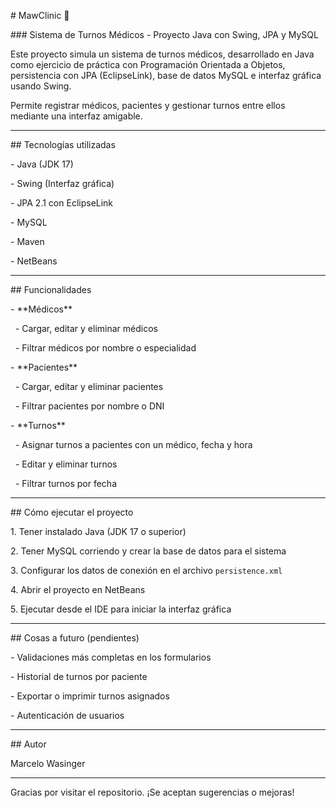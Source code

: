 \# MawClinic 🏥  

\### Sistema de Turnos Médicos - Proyecto Java con Swing, JPA y MySQL

Este proyecto simula un sistema de turnos médicos, desarrollado en Java como ejercicio de práctica con Programación Orientada a Objetos, persistencia con JPA (EclipseLink), base de datos MySQL e interfaz gráfica usando Swing.

Permite registrar médicos, pacientes y gestionar turnos entre ellos mediante una interfaz amigable.


---


\## Tecnologías utilizadas

\- Java (JDK 17)  

\- Swing (Interfaz gráfica)  

\- JPA 2.1 con EclipseLink  

\- MySQL  

\- Maven  

\- NetBeans


---


\## Funcionalidades

\- \*\*Médicos\*\*

&nbsp; - Cargar, editar y eliminar médicos

&nbsp; - Filtrar médicos por nombre o especialidad


\- \*\*Pacientes\*\*

&nbsp; - Cargar, editar y eliminar pacientes

&nbsp; - Filtrar pacientes por nombre o DNI


\- \*\*Turnos\*\*

&nbsp; - Asignar turnos a pacientes con un médico, fecha y hora

&nbsp; - Editar y eliminar turnos

&nbsp; - Filtrar turnos por fecha


---


\## Cómo ejecutar el proyecto

1\. Tener instalado Java (JDK 17 o superior)  

2\. Tener MySQL corriendo y crear la base de datos para el sistema  

3\. Configurar los datos de conexión en el archivo `persistence.xml`  

4\. Abrir el proyecto en NetBeans  

5\. Ejecutar desde el IDE para iniciar la interfaz gráfica


---


\## Cosas a futuro (pendientes)

\- Validaciones más completas en los formularios  

\- Historial de turnos por paciente  

\- Exportar o imprimir turnos asignados  

\- Autenticación de usuarios


---


\## Autor

Marcelo Wasinger


---


Gracias por visitar el repositorio. ¡Se aceptan sugerencias o mejoras!



